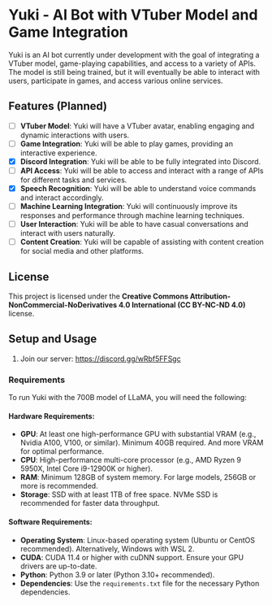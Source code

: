 # Yuki - AI Bot with VTuber Model and Game Integration

Yuki is an AI bot currently under development with the goal of integrating a VTuber model, game-playing capabilities, and access to a variety of APIs. The model is still being trained, but it will eventually be able to interact with users, participate in games, and access various online services.

## Features (Planned)

- [ ] **VTuber Model**: Yuki will have a VTuber avatar, enabling engaging and dynamic interactions with users.
- [ ] **Game Integration**: Yuki will be able to play games, providing an interactive experience.
- [x] **Discord Integration**: Yuki will be able to be fully integrated into Discord.
- [ ] **API Access**: Yuki will be able to access and interact with a range of APIs for different tasks and services.
- [x] **Speech Recognition**: Yuki will be able to understand voice commands and interact accordingly.
- [ ] **Machine Learning Integration**: Yuki will continuously improve its responses and performance through machine learning techniques.
- [ ] **User Interaction**: Yuki will be able to have casual conversations and interact with users naturally.
- [ ] **Content Creation**: Yuki will be capable of assisting with content creation for social media and other platforms.

## License

This project is licensed under the **Creative Commons Attribution-NonCommercial-NoDerivatives 4.0 International (CC BY-NC-ND 4.0)** license. 

## Setup and Usage

1. Join our server: https://discord.gg/wRbf5FFSgc

### Requirements

To run Yuki with the 700B model of LLaMA, you will need the following:

#### Hardware Requirements:
- **GPU**: At least one high-performance GPU with substantial VRAM (e.g., Nvidia A100, V100, or similar). Minimum 40GB required. And more VRAM for optimal performance.
- **CPU**: High-performance multi-core processor (e.g., AMD Ryzen 9 5950X, Intel Core i9-12900K or higher).
- **RAM**: Minimum 128GB of system memory. For large models, 256GB or more is recommended.
- **Storage**: SSD with at least 1TB of free space. NVMe SSD is recommended for faster data throughput.

#### Software Requirements:
- **Operating System**: Linux-based operating system (Ubuntu or CentOS recommended). Alternatively, Windows with WSL 2.
- **CUDA**: CUDA 11.4 or higher with cuDNN support. Ensure your GPU drivers are up-to-date.
- **Python**: Python 3.9 or later (Python 3.10+ recommended).
- **Dependencies**: Use the `requirements.txt` file for the necessary Python dependencies.
